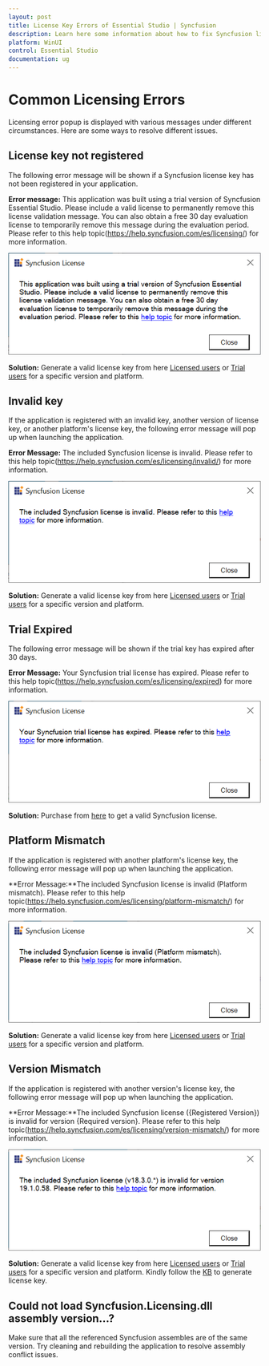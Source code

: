 ```yaml
---
layout: post
title: License Key Errors of Essential Studio | Syncfusion 
description: Learn here some information about how to fix Syncfusion license key related errors and more details.
platform: WinUI
control: Essential Studio
documentation: ug
---
```


# Common Licensing Errors

Licensing error popup is displayed with various messages under different circumstances. Here are some ways to resolve different issues.

## License key not registered 

The following error message will be shown if a Syncfusion license key has not been registered in your application. 

**Error message:** This application was built using a trial version of Syncfusion Essential Studio. Please include a valid license to permanently remove this license validation message. You can also obtain a free 30 day evaluation license to temporarily remove this message during the evaluation period. Please refer to this help topic(https://help.syncfusion.com/es/licensing/) for more information.

![License key not registered](licensing-images/licensing-alert.png)

**Solution:** Generate a valid license key from here [Licensed users](https://www.syncfusion.com/account/downloads) or [Trial users](https://www.syncfusion.com/account/manage-trials/downloads) for a specific version and platform.

## Invalid key

If the application is registered with an invalid key, another version of license key, or another platform's license key, the following error message will pop up when launching the application. 

**Error Message:** The included Syncfusion license is invalid. Please refer to this help topic(https://help.syncfusion.com/es/licensing/invalid/) for more information.

![License key not registered](licensing-images/invalid-key.png)

**Solution:** Generate a valid license key from here [Licensed users](https://www.syncfusion.com/account/downloads) or [Trial users](https://www.syncfusion.com/account/manage-trials/downloads) for a specific version and platform.

## Trial Expired

The following error message will be shown if the trial key has expired after 30 days.

**Error Message:** Your Syncfusion trial license has expired. Please refer to this help topic(https://help.syncfusion.com/es/licensing/expired) for more information.

![License key not registered](licensing-images/trial-expired.png)

**Solution:** Purchase from [here](https://www.syncfusion.com/sales/products) to get a valid Syncfusion license.

## Platform Mismatch

If the application is registered with another platform's license key, the following error message will pop up when launching the application.

**Error Message:**The included Syncfusion license is invalid (Platform mismatch). Please refer to this help topic(https://help.syncfusion.com/es/licensing/platform-mismatch/) for more information.

![License key not registered](licensing-images/platform-mismatch.png)

**Solution:** Generate a valid license key from here [Licensed users](https://www.syncfusion.com/account/downloads) or [Trial users](https://www.syncfusion.com/account/manage-trials/downloads) for a specific version and platform.

## Version Mismatch

If the application is registered with another version's license key, the following error message will pop up when launching the application.

**Error Message:**The included Syncfusion license ({Registered Version}) is invalid for version {Required version}. Please refer to this help topic(https://help.syncfusion.com/es/licensing/version-mismatch/) for more information.

![License key not registered](licensing-images/version-mismatch.png)

**Solution:** Generate a valid license key from here [Licensed users](https://www.syncfusion.com/account/downloads) or [Trial users](https://www.syncfusion.com/account/manage-trials/downloads) for a specific version and platform. Kindly follow the [KB](https://www.syncfusion.com/kb/8976/how-to-generate-license-key-for-licensed-products) to generate license key.

## Could not load Syncfusion.Licensing.dll assembly version...?
Make sure that all the referenced Syncfusion assembles are of the same version. Try cleaning and rebuilding the application to resolve assembly conflict issues.








